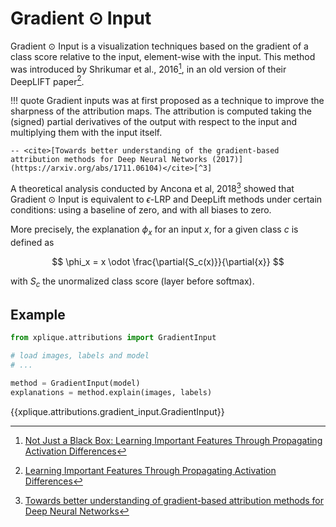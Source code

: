 # Gradient $\odot$ Input

Gradient $\odot$ Input is a visualization techniques based on the gradient of a class score relative to 
the input, element-wise with the input. This method was introduced by Shrikumar et al., 2016[^1], in
an old version of their DeepLIFT paper[^2].

!!! quote
    Gradient inputs was at first proposed as a technique to improve the sharpness of the attribution maps.
    The attribution is computed taking the (signed) partial derivatives of the output with respect to 
    the input and multiplying them with the input itself.
    
    -- <cite>[Towards better understanding of the gradient-based attribution methods for Deep Neural Networks (2017)](https://arxiv.org/abs/1711.06104)</cite>[^3]

A theoretical analysis conducted by Ancona et al, 2018[^3] showed that Gradient $\odot$ Input is 
equivalent to $\epsilon$-LRP and DeepLift methods under certain conditions: using a baseline of zero, and with
all biases to zero.

More precisely, the explanation $\phi_x$ for an input $x$, for a given class $c$ is defined as

$$ \phi_x = x \odot \frac{\partial{S_c(x)}}{\partial{x}} $$

with $S_c$ the unormalized class score (layer before softmax).

## Example

```python
from xplique.attributions import GradientInput

# load images, labels and model
# ...

method = GradientInput(model)
explanations = method.explain(images, labels)
```

{{xplique.attributions.gradient_input.GradientInput}}

[^1]: [Not Just a Black Box: Learning Important Features Through Propagating Activation Differences](https://arxiv.org/abs/1605.01713)
[^2]: [Learning Important Features Through Propagating Activation Differences](https://arxiv.org/abs/1704.02685)
[^3]: [Towards better understanding of gradient-based attribution methods for Deep Neural Networks](https://arxiv.org/abs/1711.06104)
